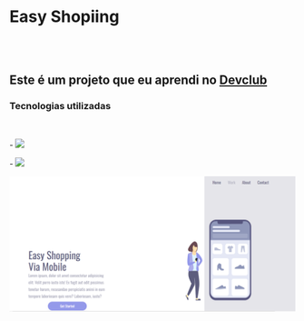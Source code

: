<h1> Easy Shopiing </h1>
<br>
<br>
<h2>Este é um projeto que eu aprendi no <a href="https://rodolfomori.com.br/devclub">Devclub</a></h2>

<h3>Tecnologias utilizadas</h3>
<br>
<p>- <img src="https://img.shields.io/badge/HTML-239120?style=for-the-badge&logo=html5&logoColor=white" /></p>
<p>- <img src="https://img.shields.io/badge/CSS-239120?&style=for-the-badge&logo=css3&logoColor=white" /></p></p>
<img src="https://github.com/Welmolinafs000/Projeto-Easy-Shopping/blob/main/img/desktop.png?raw=true" />
